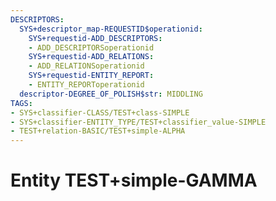 ```yaml
---
DESCRIPTORS:
  SYS+descriptor_map-REQUESTID$operationid:
    SYS+requestid-ADD_DESCRIPTORS:
    - ADD_DESCRIPTORSoperationid
    SYS+requestid-ADD_RELATIONS:
    - ADD_RELATIONSoperationid
    SYS+requestid-ENTITY_REPORT:
    - ENTITY_REPORToperationid
  descriptor-DEGREE_OF_POLISH$str: MIDDLING
TAGS:
- SYS+classifier-CLASS/TEST+class-SIMPLE
- SYS+classifier-ENTITY_TYPE/TEST+classifier_value-SIMPLE
- TEST+relation-BASIC/TEST+simple-ALPHA
---
```

# Entity TEST+simple-GAMMA

